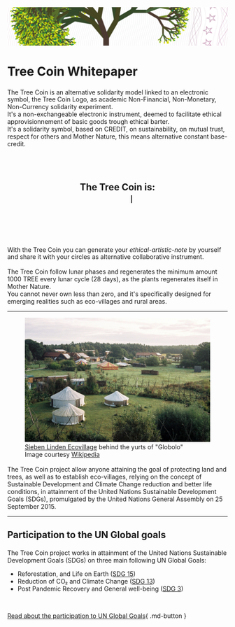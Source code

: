 <!-- <link rel="stylesheet" href="https://maxcdn.bootstrapcdn.com/font-awesome/4.6.1/css/font-awesome.min.css"> -->

<img src="_img/tree_coin_logo_banner3.jpg" class="img-responsive">

# Tree Coin Whitepaper

The Tree Coin<sup></sup> is an alternative solidarity model linked to an electronic symbol, the Tree Coin Logo, as academic Non-Financial, Non-Monetary, Non-Currency solidarity experiment.<br /> It's a non-exchangeable electronic instrument, deemed to facilitate ethical approvisionnement of basic goods trough ethical barter.<br /> It's a solidarity symbol, based on CREDIT, on sustainability, on mutual trust, respect for others and Mother Nature, this means alternative constant base-credit.

<br>
<br>

<div class="typewriter" style="text-align: center;">
  <h2>
    <p>The Tree Coin is: <code>
      <span class="typewrite" data-type='["not a money", "a symbol to facilitate barter", "an ecological concept", "a way to give credit", "a way to sustain projects"]'></span><blink>|</blink>
    <span class="wrap"></span></code>
  </h2>
</div>

<br>
<br>

With the Tree Coin<sup></sup> you can generate your *ethical-artistic-note* by yourself and share it with your circles as alternative collaborative instrument.

The Tree Coin<sup></sup> follow lunar phases and regenerates the minimum amount 1000 TREE every lunar cycle (28 days), as the plants regenerates itself in Mother Nature.<br /> You cannot never own less than zero, and it's specifically designed for emerging realities such as eco-villages and rural areas.

---

<figure markdown>
  <img alt="Sieben Linden Ecovillage behind the yurts of &quot;Globolo&quot; - Image courtesy Wikipedia" src="_img/immagine (4).png" />
  <figcaption><a target="_blank" href="https://commons.wikimedia.org/wiki/Category:Okodorf_Sieben_Linden">Sieben Linden Ecovillage</a> behind the yurts of "Globolo"<br />Image courtesy <a target="_blank" href="https://en.wikipedia.org/wiki/Ecovillage#/media/File:004A_mwuerfel.jpg">Wikipedia</a></figcaption>
</figure>

The Tree Coin<sup></sup> project allow anyone attaining the goal of protecting land and trees, as well as to establish eco-villages, relying on the concept of Sustainable Development and Climate Change reduction and better life conditions, in attainment of the United Nations Sustainable Development Goals (SDGs), promulgated by the United Nations General Assembly on 25 September 2015.

---

## Participation to the UN Global goals

The Tree Coin<sup></sup> project works in attainment of the United Nations Sustainable Development Goals (SDGs) on three main following UN Global Goals:

- Reforestation, and Life on Earth ([SDG 15](https://en.wikipedia.org/wiki/Sustainable_Development_Goal_15))
- Reduction of CO₂ and Climate Change ([SDG 13](https://en.wikipedia.org/wiki/Sustainable_Development_Goal_13))
- Post Pandemic Recovery and General well-being ([SDG 3](https://en.wikipedia.org/wiki/Sustainable_Development_Goal_3))

<br>

[Read about the participation to UN Global Goals](./un-sustainable-development/participation-to-un-global-goals/){ .md-button }

<!-- ---

**Technical features**

-	[The Tree Coin logo](technical-features/the-tree-coin-logo.md)
-	[The Tree Coin credit-note](technical-features/the-tree-coin-credit-note.md)
-	[Table of proposed barter ratio per Tree Coin](technical-features/table-of-proposed-barter-ratio-per-tree-coin.md)

**Our Philosophy**

-	[The Debit Problem](our-philosophy/the-debit-problem.md)
-	[Trees Benefit](our-philosophy/trees-benefit.md)
-	[Requirements](our-philosophy/requirements.md)
-	[Governance](our-philosophy/governance.md)

**UN sustainable development**

-	[Participation to UN Global Goals](un-sustainable-development/participation-to-un-global-goals.md)
-	[Trees and Sustainable Development](un-sustainable-development/trees-and-sustainable-development.md) -->
